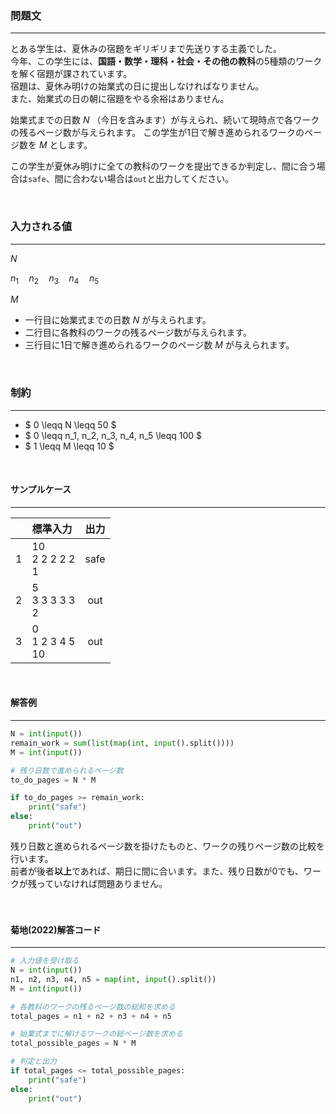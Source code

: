### __問題文__
***
とある学生は、夏休みの宿題をギリギリまで先送りする主義でした。  
今年、この学生には、**国語・数学・理科・社会・その他の教科**の5種類のワークを解く宿題が課されています。  
宿題は、夏休み明けの始業式の日に提出しなければなりません。  
また、始業式の日の朝に宿題をやる余裕はありません。

始業式までの日数 $N$ （今日を含みます）が与えられ、続いて現時点で各ワークの残るページ数が与えられます。
この学生が1日で解き進められるワークのページ数を $M$ とします。

この学生が夏休み明けに全ての教科のワークを提出できるか判定し、間に合う場合は`safe`、間に合わない場合は`out`と出力してください。

<br>

### __入力される値__
***

$N$

$n_1 \quad n_2 \quad n_3 \quad n_4 \quad n_5$

$M$

- 一行目に始業式までの日数 $N$ が与えられます。
- 二行目に各教科のワークの残るページ数が与えられます。
- 三行目に1日で解き進められるワークのページ数 $M$ が与えられます。

<br>

### __制約__
***
- $ 0 \leqq N \leqq 50 $
- $ 0 \leqq n_1, n_2, n_3, n_4, n_5 \leqq 100 $
- $ 1 \leqq M \leqq 10 $


<br>

#### サンプルケース
***
||標準入力|出力|
|:-:|:-|:-:|
|1|10<br>2 2 2 2 2<br>1 |safe|
|2| 5<br>3 3 3 3 3<br>2 |out|
|3| 0<br>1 2 3 4 5<br>10|out|

<br>

#### 解答例
***
```python
N = int(input())
remain_work = sum(list(map(int, input().split())))
M = int(input())

# 残り日数で進められるページ数
to_do_pages = N * M

if to_do_pages >= remain_work:
    print("safe")
else:
    print("out")
```
残り日数と進められるページ数を掛けたものと、ワークの残りページ数の比較を行います。  
前者が後者**以上**であれば、期日に間に合います。また、残り日数が0でも、ワークが残っていなければ問題ありません。  
</br>
</br>
#### 菊地(2022)解答コード
***
```python
# 入力値を受け取る
N = int(input())
n1, n2, n3, n4, n5 = map(int, input().split())
M = int(input())

# 各教科のワークの残るページ数の総和を求める
total_pages = n1 + n2 + n3 + n4 + n5

# 始業式までに解けるワークの総ページ数を求める
total_possible_pages = N * M

# 判定と出力
if total_pages <= total_possible_pages:
    print("safe")
else:
    print("out")

